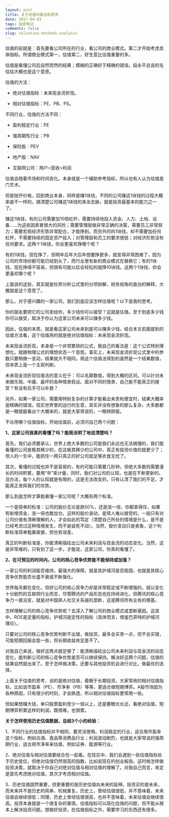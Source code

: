 ```yaml
---
layout: post
title: 关于估值的看法和思考
date: 2017-04-03
tags: 投资笔记
comments: false
slug: valuation-methods-analysis
---
```


估值的前提是：首先要看公司所在的行业，看公司的商业模式。第二才开始考虑具体指标。所谓商业模式第一，估值第二，好生意比估值重要的多。

估值是看懂公司后自然而然的结果；模糊的正确好于精确的错误。段永平总说的毛估估大概也是这个意思。

估值的方法：

- 绝对估值指标：未来现金流折现。

- 相对估值指标：PE、PB、PS。

不同行业，估值的方法不同：

- 盈利稳定行业：PE

- 强周期性行业：PB

- 保险股：PEV

- 地产股：NAV

- 互联网公司：用户>营收>利润

估值会随着市场和时间变化。本身就是一个辅助参考指标，所以也有人认为估值是门艺术。

但是抛开价格，回到商业本身，同样是赚1块钱，不同的公司赚这1块钱的过程大概率是不一样的。搞清楚公司赚这1块钱的来龙去脉，就是投资最基本的能力之一了。

赚这1块钱，有的公司需要加10倍杠杆，需要持续地投入资金、人力、土地、设备……为这些因素冒很大的风险；需要管理层做非常正确的决策，需要员工非常努力；需要宏观经济形势非常配合，才能挣到。而另外的的1块钱，却不需要加任何杠杆，不需要持续的固定资产投入；对管理层和员工的要求很低；对经济形势没有任何要求。这两个1块钱，你会更喜欢挣哪个呢？

有的1块钱，现在挣了，但明年后年大后年想要挣更多，就变得非常困难了，因为公司的市场份额可能已经到头了，而行业里有新的商业模式在替换它；有的1块钱，现在挣得不容易，但很有可能以后会轻松的就挣10块钱。这两个1块钱，你会更喜欢哪个呢？

上面说的这些，其实就是杜邦分析公式里的分项拆解，财务视角的直白的解释，大概就是这个意思了。

那么，对于感兴趣的一家公司，我们到底应该怎样估值呢？以下是我的思考。  

你的朋友要把它的公司卖给你，多少钱你可以接受？这就是估值。至于到底多少钱你可以接受，取决于你认为这家公司未来可以赚多少钱。

因此，估值的本质，就是看这家公司未来到底可以赚多少钱。结合本文前面提到的估值方法看，这个估值用的就是绝对估值指标：未来现金流折现。

未来现金流折现，本身是一个非常繁琐的公式，我自己的看法是：这个公式特别理想化。就跟物理公式的理想状态一个意思。事实上，未来现金流折现公式里中的参数只要稍微一变动，结果就大不相同。用这个估值法得到的虽然是一个结果数值，但本质上是一个主观判断。

未来现金流折现估值法的意义在于：可以毛算数值，得到大概的区间，可以针对未来做乐观、中庸、最坏的各种情景假设。面对不同的情景，自己能不能真正的接受？有没有后手可以补救？

另外，如果一家公司，需要用特别复杂的计算才能看出来贵和便宜时，结果大概率是精确的错误。现实世界里的运行的生意，其实并没有想象的那么复杂，大多数都是一眼就能看出个大概来的，就是大家常说的，一眼辨胖瘦。

不论用哪个估值指标，开始估值前，必须问自己两个问题：

**1、这家公司我真的看懂了吗？能简洁明了地说清楚吗？**

首先，我们必须要承认，世界上绝大多数的公司是我们永远也无法搞懂的，我们能看懂的公司是极其稀少的，在这极其稀少的公司中，真正有投资价值的就更少了；但人的一生中，能抓住一两只真正的好公司就足够衣食无忧了。

其次，看懂的过程也并不是容易的，有的可能只需要几秒钟，但绝大多数则需要漫长的时间积累，要用“年”来计量，同时，我们对公司的认知，也是在不断更新的。没办法，每个人的认知就是有限的，这是无法改变的，只有认清了我们的不足，才能真正发挥我们的优势。

那么到底怎样才算能看懂一家公司呢？大概有两个标准。

一个是简单的标准：公司的股价无论是跌50%，还是涨一倍，你都拿得住，如果有新增资金，涨一倍也敢加仓。这样的股价波动，是常人难以接受的，一般只有对公司价值有清晰理解的人，才会如此的笃定（清楚自己所处的情境是什么，是不是已经考虑过这种情境发生，而不是装死不动）。当然，股价变动只是表象，这个判断标准简单粗暴直接，但也有误差。

真正的判断标准是，你能清晰描绘出公司未来利润与现金流的动态变化。当然，这是非常难的，只有到了这一步，才能说，这家公司，你真的看懂了。

**2、在可预见的时间内，公司的核心竞争优势能不能保持或加强？**

一家公司的利润能否维持，最强大的保障，就是其护城河是否稳固，也就是其核心竞争优势能否长盛不衰或不断强化。

世界每天都在变化，但好公司的核心竞争力却是非常稳定或不断增强的。就以变化十分剧烈的互联网行业而言，尽管腾讯的产品形态也在持续进化，但腾讯的核心竞争力一直没变，就是对中国熟人社交关系链的垄断，这是腾讯所有业务的根基。

怎样理解公司的核心竞争优势呢？去深入了解公司的商业模式或垄断基因。这其中，ROE是定量的指标，护城河是定性的指标（具体而言，借鉴巴菲特的护城河理论）。

只要对公司的核心竞争优势判断不出错，做投资，最多会买贵一点，但不会买错，可能短期回报会低一些，但长期收益肯定差不了。

对我自己来说，做好这两点就足够了：能清晰描绘出公司未来利润与现金流的动态变化，能判断公司的核心竞争优势是否可以继续保持。解决好这两个问题，估值的结果自然就出来了。至于怎样做决策，还要与其他投资机会进行对比，做最优的选择。

上面关于估值的思考，谈的是绝对估值，着眼于长期投资。大家常用的相对估值指标，比如说市盈率（PE）、市净率（PB）等等，更适合做短期博弈。A股市场因为各种原因，只有很少的时刻，才会跌透，所以相对估值指标更常用一些。

但如果想赚大钱，单只股票盈利至少一倍以上，还是要眼光长远，看绝对估值，短期博弈积累这样的利润，既很难，也很累。


**关于怎样使用历史估值数据，总结3个小的经验：**

1、不同行业的估值指标并不相同，要灵活使用。利润稳定的行业，适合用市盈率这个指标，例如白酒、食品等消费品行业；利润波动剧烈，也就是大家常说的强周期行业，适合用市净率来估值，例如证券、能源等行业。

2、绝对估值与相对估值要结合在一起看。在现实中，我们会遇到一些估值指标处于历史低位，但绝对估值仍然很高的指数，比如说现在的创业板指，这时候怎样做投资决策，就取决于你自己对绝对估值与相对估值的理解了。对我自己而言，肯定是首先考虑绝对估值，其次才考虑相对估值。

3、历史估值固然重要，但更重要的是历史估值向未来的延伸。投资买的是未来，而未来并不是历史的简单、机械重复。历史上，曾经估值很低，并不意味着，未来估值会继续很低；同理，历史上曾经估值很高，也并不意味着，未来估值会继续很高。投资本身就是一个很复杂的事情，估值指标可以简化估值的问题，但不能从根本上解决投资问题。想做好投资，在估值指标之外，需要学习的东西还有很多。